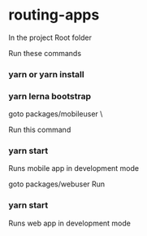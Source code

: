 # routing-apps
In the project Root folder

Run these commands
### yarn or yarn install 
### yarn lerna bootstrap

goto packages/mobileuser \\

Run this command
### yarn start  
Runs mobile app in development mode

goto packages/webuser 
Run
### yarn start 
Runs web app in development mode
